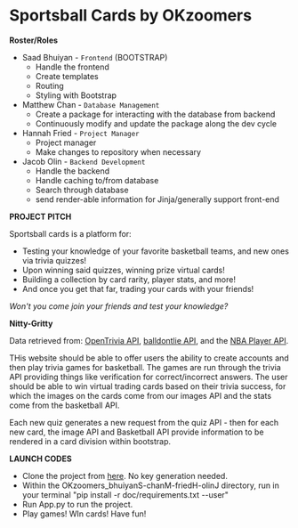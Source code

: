 # Sportsball Cards by OKzoomers

**Roster/Roles**
- Saad Bhuiyan - `Frontend` (BOOTSTRAP)
  - Handle the frontend
  - Create templates
  - Routing
  - Styling with Bootstrap
- Matthew Chan - `Database Management`
  - Create a package for interacting with the database from backend
  - Continuously modify and update the package along the dev cycle
- Hannah Fried - `Project Manager`
  - Project manager
  - Make changes to repository when necessary
- Jacob Olin - `Backend Development`
  - Handle the backend
  - Handle caching to/from database
  - Search through database
  - send render-able information for Jinja/generally support front-end

**PROJECT PITCH**

Sportsball cards is a platform for:
- Testing your knowledge of your favorite basketball teams, and new ones via trivia quizzes!
- Upon winning said quizzes, winning prize virtual cards!
- Building a collection by card rarity, player stats, and more!
- And once you get that far, trading your cards with your friends!

*Won't you come join your friends and test your knowledge?*

**Nitty-Gritty**

Data retrieved from: [OpenTrivia API](https://docs.google.com/document/d/18dMPylFMGCljqjTa-GZnk-ZDE68HLR9Rvz8rShwlp-4/), [balldontlie API](https://docs.google.com/document/d/1zaKf7H-yUcP3lcyAzFsDjLqgZVdpKYNGoZqIcsZoFV0/edit), and the [NBA Player API](https://docs.google.com/document/d/18BfMVVlyTPref1yHHpnwolscon-3mLV2MCagVRoAWU8/).

THis website should be able to offer users the ability to create accounts and then play trivia games for basketball. The games are run through the trivia API providing things like verification for correct/incorrect answers. The user should be able to win virtual trading cards based on their trivia success, for which the images on the cards come from our images API and the stats come from the basketball API.

Each new quiz generates a new request from the quiz API - then for each new card, the image API and Basketball API provide information to be rendered in a card division within bootstrap.

**LAUNCH CODES**

- Clone the project from [here](https://github.com/IanHF/OKzoomers_bhuiyanS-chanM-friedH-olinJ). No key generation needed.
- Within the OKzoomers_bhuiyanS-chanM-friedH-olinJ directory, run in your terminal "pip install -r doc/requirements.txt --user"
- Run App.py to run the project.
- Play games! WIn cards! Have fun!
